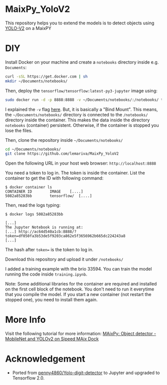 # MaixPy_YoloV2
This repository helps you to extend the models is to detect objects using [YOLO-V2](https://pjreddie.com/media/files/papers/YOLO9000.pdf) on a MaixPY

# DIY
Install Docker on your machine and create a `notebooks` directory inside e.g. `Documents`:
```sh
curl -sSL https://get.docker.com | sh
mkdir ~/Documents/notebooks/
```
Then, deploy the `tensorflow/tensorflow:latest-py3-jupyter` image using:
```sh
sudo docker run -d -p 8888:8888 -v ~/Documents/notebooks/:/notebooks/ tensorflow/tensorflow:latest-py3-jupyter
```
I explained the `-v` flag [here](https://lemariva.com/blog/2019/04/data-in-docker-analytics). But, it is basically a "Bind Mount". This means, the `~/Documents/notebooks/` directory is connected to the `/notebooks/` directory inside the container. This makes the data inside the directory `notebooks` (container) persistent. Otherwise, if the container is stopped you lose the files.

Then, clone the repository inside `~/Documents/notebooks/`
```sh
cd ~/Documents/notebooks/
git clone https://github.com/lemariva/MaixPy_YoloV2
```

Open the following URL in your host web browser: `http://localhost:8888`

You need a token to log in. The token is inside the container. List the container to get the ID with following command:

```
$ docker container ls
CONTAINER ID        IMAGE    [....]
5082a85283bb        tensorflow/  [....]
```

Then, read the logs typing:

```
$ docker logs 5082a85283bb

[...]
The Jupyter Notebook is running at:
[...] http://ac64d540a1cb:8888/?token=df050fa3b53de5f9203ca862e5f3656962b665dc224243a8
[...]
```
The hash after `token=` is the token to log in.

Download this repository and upload it under `/notebooks/`

I added a training example with the brio 33594. You can train the model running the code inside `training.ipynb`. 

Note: Some additional libraries for the container are required and installed on the first cell block of the notebook. You don't need to run it everytime that you compile the model. If you start a new container (not restart the stopped one), you need to install them again.
# More Info
Visit the following tutorial for more information: [MAixPy: Object detector - MobileNet and YOLOv2 on Sipeed MAix Dock](https://lemariva.com/blog/2020/01/maixpy-object-detector-mobilenet-and-yolov2-sipeed-maix-dock)

# Acknowledgement
* Ported from [penny4860/Yolo-digit-detector](https://github.com/penny4860/Yolo-digit-detector) to Jupyter and upgraded to Tensorflow 2.0. 
